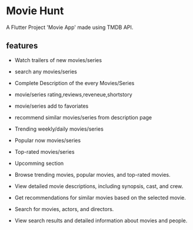 # Movie Hunt

A Flutter Project 'Movie App' made using TMDB API.


## features
- Watch trailers of new movies/series
- search any movies/series
- Complete Description of the every Movies/Series
- movie/series rating,reviews,reveneue,shortstory
- movie/series add to favoriates
- recommend similar movies/series from description page
- Trending weekly/daily movies/series
- Popular now  movies/series
- Top-rated  movies/series
- Upcomming section

- Browse trending movies, popular movies, and top-rated movies.
- View detailed movie descriptions, including synopsis, cast, and crew.
- Get recommendations for similar movies based on the selected movie.
- Search for movies, actors, and directors.
- View search results and detailed information about movies and people.

